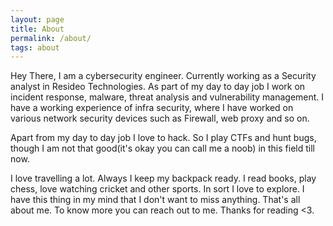 ```yaml
---
layout: page
title: About
permalink: /about/
tags: about
---
```


Hey There, I am a cybersecurity engineer. Currently working as a Security analyst in Resideo Technologies. As part of my day to day job I work on incident response, malware, threat analysis and vulnerability management. I have a working experience of infra security, where I have worked on various network security devices such as Firewall, web proxy and so on. 

Apart from my day to day job I love to hack. So I play CTFs and hunt bugs, though I am not that good(it's okay you can call me a noob) in this field till now. 

I love travelling a lot. Always I keep my backpack ready. I read books, play chess, love watching cricket and other sports. In sort I love to explore. I have this thing in my mind that I don't want to miss anything. That's all about me. To know more you can reach out to me. Thanks for reading <3.
